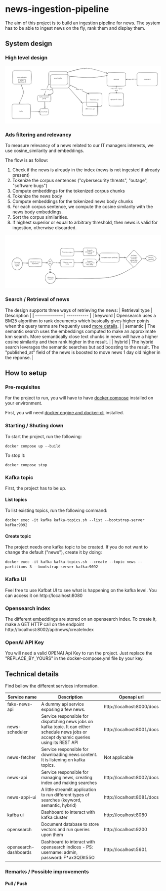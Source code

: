 # news-ingestion-pipeline
The aim of this project is to build an ingestion pipeline for news. The system has to be able to ingest news on the fly, rank them and display them.

## System design

### High level design

![notfound](./resources/high_level_design.png)

### Ads filtering and relevancy
To measure relevancy of a news related to our IT managers interests, we use cosine_similarity and embeddings.

The flow is as follow:
1. Check if the news is already in the index (news is not ingested if already present)
2. Tokenize the corpus sentences ("cybersecurity threats", "outage", "software bugs")
3. Compute embeddings for the tokenized corpus chunks
4. Tokenize the news body
5. Compute embeddings for the tokenized news body chunks
6. For each corpus sentence, we compute the cosine similarity with the news body embeddings.
7. Sort the corpus similarities.
8. If highest superior or equal to arbitrary threshold, then news is valid for ingestion, otherwise discarded.

![notfound](./resources/filtering_relevancy.png)

### Search / Retrieval of news
The design supports three ways of retrieving the news:
| Retrieval type | Description |
| -------------- | ----------- |
| keyword | Opensearch uses a BM25 algorithm to rank documents which basically gives higher points when the query terms are frequently used [more details](https://docs.opensearch.org/latest/search-plugins/keyword-search/). |
| semantic | The semantic search uses the embeddings computed to make an approximate knn search. More semantically close text chunks in news will have a higher cosine similarity and then rank higher in the result. |
| hybrid | The hybrid search leverages the semantic searches but add boosting to the result. The "published_at" field of the news is boosted to move news 1 day old higher in the reponse. |

## How to setup

### Pre-requisites
For the project to run, you will have to have [docker compose](https://docs.docker.com/compose/install/linux/) installed on your environment.

First, you will need [docker engine and docker-cli](https://docs.docker.com/engine/install/) installed.

### Starting / Shuting down
To start the project, run the following:
```
docker compose up --build
```

To stop it:
```
docker compose stop
```

### Kafka topic
First, the project has to be up.

#### List topics
To list existing topics, run the following command:
```
docker exec -it kafka kafka-topics.sh --list --bootstrap-server kafka:9092
```

#### Create topic
The project needs one kafka topic to be created. If you do not want to change the default ("news"), create it by doing:
```
docker exec -it kafka kafka-topics.sh --create --topic news --partitions 3 --bootstrap-server kafka:9092
```

### Kafka UI
Feel free to use Kafbat UI to see what is happening on the kafka level.
You can access it on http://localhost:8080

### Opensearch index
The different embeddings are stored on an opensearch index. To create it,
make a GET HTTP call on the endpoint http://localhost:8002/api/news/createIndex

### OpenAI API Key
You will need a valid OPENAI Api Key to run the project. Just replace the "REPLACE_BY_YOURS" in the docker-compose.yml file by your key.

## Technical details
Find bellow the different services information.

| Service name  | Description | Openapi url |
| ------------  | ----------- | ----------- |
| fake-news-api  | A dummy api service exposing a few news.  | http://localhost:8000/docs |
| news-scheduler  | Service responsible for dispatching news jobs on kafka topic. It can either schedule news jobs or accept dynamic queries using its REST API  | http://localhost:8001/docs |
| news-fetcher | Service responsible for downloading news content. It is listening on kafka topics. | Not applicable |
| news-api | Service responsible for managing news, creating index and making searches | http://localhost:8002/docs |
| news-appi-ui | A little streamlit application to run different types of searches (keyword, semantic, hybrid) | http://localhost:8081/docs |
| kafba ui | Dashboard to interact with kafka cluster | http://localhost:8080 |
| opensearch | Document database to store vectors and run queries upon them | http://localhost:9200 |
| opensearch-dashboards | Dashboard to interact with opensearch indices - PS: username: admin, password: F*ax3Q(8t55O | http://localhost:5601 |


### Remarks / Possible improvements
#### Pull / Push